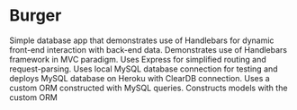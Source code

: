 # Burger
Simple database app that demonstrates use of Handlebars for dynamic front-end interaction with back-end data.
Demonstrates use of Handlebars framework in MVC paradigm.
Uses Express for simplified routing and request-parsing.
Uses local MySQL database connection for testing and deploys MySQL database on Heroku with ClearDB connection.
Uses a custom ORM constructed with MySQL queries.
Constructs models with the custom ORM
